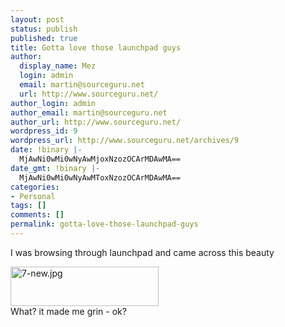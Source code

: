 ```yaml
---
layout: post
status: publish
published: true
title: Gotta love those launchpad guys
author:
  display_name: Mez
  login: admin
  email: martin@sourceguru.net
  url: http://www.sourceguru.net/
author_login: admin
author_email: martin@sourceguru.net
author_url: http://www.sourceguru.net/
wordpress_id: 9
wordpress_url: http://www.sourceguru.net/archives/9
date: !binary |-
  MjAwNi0wMi0wNyAwMjoxNzozOCArMDAwMA==
date_gmt: !binary |-
  MjAwNi0wMi0wNyAwMToxNzozOCArMDAwMA==
categories:
- Personal
tags: []
comments: []
permalink: gotta-love-those-launchpad-guys
---
```

<p>I was browsing through launchpad and came across this beauty</p>
<p><img width="237" height="63" id="image8" alt="7-new.jpg" src="http://www.sourceguru.net/wp-content/uploads/2006/02/7-new.jpg" /><br />
What? it made me grin - ok?</p>
